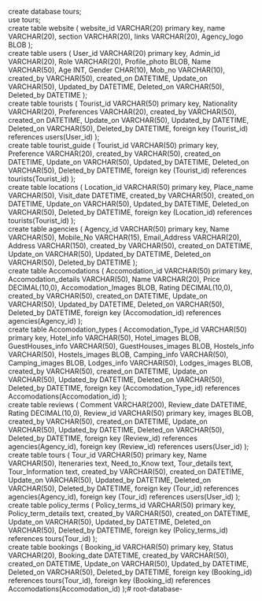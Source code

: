 create database tours;
<br/>
use tours;
<br>
create table website (
website_id VARCHAR(20) primary key,
name VARCHAR(20),
section VARCHAR(20),
links VARCHAR(20),
Agency_logo BLOB
);
<br/>
create table users (
User_id VARCHAR(20) primary key,
Admin_id VARCHAR(20),
Role VARCHAR(20),
Profile_photo BLOB,
Name VARCHAR(50),
Age INT,
Gender CHAR(10),
Mob_no VARCHAR(10),
created_by VARCHAR(50),
created_on DATETIME,
Update_on VARCHAR(50),
Updated_by DATETIME,
Deleted_on VARCHAR(50),
Deleted_by DATETIME
);
<br/>
create table tourists (
Tourist_id VARCHAR(50) primary key,
Nationality VARCHAR(20),
Preferences VARCHAR(20),
created_by VARCHAR(50),
created_on DATETIME,
Update_on VARCHAR(50),
Updated_by DATETIME,
Deleted_on VARCHAR(50),
Deleted_by DATETIME,
foreign key (Tourist_id) references users(User_id)
);
<br/>
create table tourist_guide (
Tourist_id VARCHAR(50) primary key,
Preference VARCHAR(20),
created_by VARCHAR(50),
created_on DATETIME,
Update_on VARCHAR(50),
Updated_by DATETIME,
Deleted_on VARCHAR(50),
Deleted_by DATETIME,
foreign key (Tourist_id) references tourists(Tourist_id)
);
<br/>
create table locations (
Location_id VARCHAR(50) primary key,
Place_name VARCHAR(50),
Visit_date DATETIME,
created_by VARCHAR(50),
created_on DATETIME,
Update_on VARCHAR(50),
Updated_by DATETIME,
Deleted_on VARCHAR(50),
Deleted_by DATETIME,
foreign key (Location_id) references tourists(Tourist_id)
);
<br/>
create table agencies (
Agency_id VARCHAR(50) primary key,
Name VARCHAR(50),
Mobile_No VARCHAR(15),
Email_Address VARCHAR(20),
Address VARCHAR(150),
created_by VARCHAR(50),
created_on DATETIME,
Update_on VARCHAR(50),
Updated_by DATETIME,
Deleted_on VARCHAR(50),
Deleted_by DATETIME
);
<br/>
create table Accomodations (
Accomodation_id VARCHAR(50) primary key,
Accomodation_details VARCHAR(50),
Name VARCHAR(20),
Price DECIMAL(10,0),
Accomodation_Images BLOB,
Rating DECIMAL(10,0),
created_by VARCHAR(50),
created_on DATETIME,
Update_on VARCHAR(50),
Updated_by DATETIME,
Deleted_on VARCHAR(50),
Deleted_by DATETIME,
foreign key (Accomodation_id) references agencies(Agency_id)
);
<br/>
create table Accomodation_types (
Accomodation_Type_id VARCHAR(50) primary key,
Hotel_info VARCHAR(50),
Hotel_images BLOB,
GuestHouses_info VARCHAR(50),
GuestHouses_images BLOB,
Hostels_info VARCHAR(50),
Hostels_images BLOB,
Camping_info VARCHAR(50),
Camping_images BLOB,
Lodges_info VARCHAR(50),
Lodges_images BLOB,
created_by VARCHAR(50),
created_on DATETIME,
Update_on VARCHAR(50),
Updated_by DATETIME,
Deleted_on VARCHAR(50),
Deleted_by DATETIME,
foreign key (Accomodation_Type_id) references Accomodations(Accomodation_id)
);
<br/>
create table reviews (
Comment VARCHAR(200),
Review_date DATETIME,
Rating DECIMAL(10,0),
Review_id VARCHAR(50) primary key,
images BLOB,
created_by VARCHAR(50),
created_on DATETIME,
Update_on VARCHAR(50),
Updated_by DATETIME,
Deleted_on VARCHAR(50),
Deleted_by DATETIME,
foreign key (Review_id) references agencies(Agency_id),
foreign key (Review_id) references users(User_id)
);
<br/>
create table tours (
Tour_id VARCHAR(50) primary key,
Name VARCHAR(50),
Iteneraries text,
Need_to_Know text,
Tour_details text,
Tour_Information text,
created_by VARCHAR(50),
created_on DATETIME,
Update_on VARCHAR(50),
Updated_by DATETIME,
Deleted_on VARCHAR(50),
Deleted_by DATETIME,
foreign key (Tour_id) references agencies(Agency_id),
foreign key (Tour_id) references users(User_id)
);
<br/>
create table policy_terms (
Policy_terms_id VARCHAR(50) primary key,
Policy_term_details text,
created_by VARCHAR(50),
created_on DATETIME,
Update_on VARCHAR(50),
Updated_by DATETIME,
Deleted_on VARCHAR(50),
Deleted_by DATETIME,
foreign key (Policy_terms_id) references tours(Tour_id)
);
<br/>
create table bookings (
Booking_id VARCHAR(50) primary key,
Status VARCHAR(20),
Booking_date DATETIME,
created_by VARCHAR(50),
created_on DATETIME,
Update_on VARCHAR(50),
Updated_by DATETIME,
Deleted_on VARCHAR(50),
Deleted_by DATETIME,
foreign key (Booking_id) references tours(Tour_id),
foreign key (Booking_id) references Accomodations(Accomodation_id)
);# root-database-
